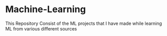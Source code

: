 # Machine-Learning
This Repository Consist  of the ML projects that I have made while learning ML from various different sources
